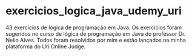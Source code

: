 # exercicios_logica_java_udemy_uri
43 exercícios de lógica de programação em Java.
Os exercícios foram sugeridos no curso de lógica de programação em Java do professor Dr. Nelio Alves. 
Todos foram resolvidos por mim e estão lançados na minha plataforma do Uri Online Judge.
